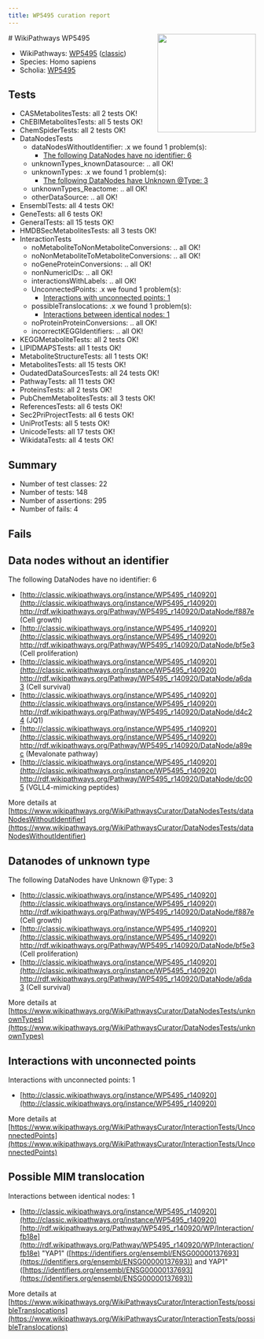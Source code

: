```yaml
---
title: WP5495 curation report
---
```


<img style="float: right; width: 200px" src="https://upload.wikimedia.org/wikipedia/commons/thumb/8/83/Wplogo_with_text_500.png/640px-Wplogo_with_text_500.png" />
# WikiPathways WP5495

* WikiPathways: [WP5495](https://wikipathways.org/pathways/WP5495) ([classic](https://classic.wikipathways.org/instance/WP5495))
* Species: Homo sapiens
* Scholia: [WP5495](https://scholia.toolforge.org/wikipathways/WP5495)
## Tests
* CASMetabolitesTests: all 2 tests OK!
* ChEBIMetabolitesTests: all 5 tests OK!
* ChemSpiderTests: all 2 tests OK!
* DataNodesTests
    * dataNodesWithoutIdentifier: .x we found 1 problem(s):
        * [The following DataNodes have no identifier: 6](#d2d32fa5)
    * unknownTypes_knownDatasource: .. all OK!
    * unknownTypes: .x we found 1 problem(s):
        * [The following DataNodes have Unknown @Type: 3](#839973e1)
    * unknownTypes_Reactome: .. all OK!
    * otherDataSource: .. all OK!
* EnsemblTests: all 4 tests OK!
* GeneTests: all 6 tests OK!
* GeneralTests: all 15 tests OK!
* HMDBSecMetabolitesTests: all 3 tests OK!
* InteractionTests
    * noMetaboliteToNonMetaboliteConversions: .. all OK!
    * noNonMetaboliteToMetaboliteConversions: .. all OK!
    * noGeneProteinConversions: .. all OK!
    * nonNumericIDs: .. all OK!
    * interactionsWithLabels: .. all OK!
    * UnconnectedPoints: .x we found 1 problem(s):
        * [Interactions with unconnected points: 1](#35a61ad9)
    * possibleTranslocations: .x we found 1 problem(s):
        * [Interactions between identical nodes: 1](#1c118206)
    * noProteinProteinConversions: .. all OK!
    * incorrectKEGGIdentifiers: .. all OK!
* KEGGMetaboliteTests: all 2 tests OK!
* LIPIDMAPSTests: all 1 tests OK!
* MetaboliteStructureTests: all 1 tests OK!
* MetabolitesTests: all 15 tests OK!
* OudatedDataSourcesTests: all 24 tests OK!
* PathwayTests: all 11 tests OK!
* ProteinsTests: all 2 tests OK!
* PubChemMetabolitesTests: all 3 tests OK!
* ReferencesTests: all 6 tests OK!
* Sec2PriProjectTests: all 6 tests OK!
* UniProtTests: all 5 tests OK!
* UnicodeTests: all 17 tests OK!
* WikidataTests: all 4 tests OK!


## Summary

* Number of test classes: 22
* Number of tests: 148
* Number of assertions: 295
* Number of fails: 4

## Fails

<a name="d2d32fa5" />

## Data nodes without an identifier

The following DataNodes have no identifier: 6

* [http://classic.wikipathways.org/instance/WP5495_r140920](http://classic.wikipathways.org/instance/WP5495_r140920) http://rdf.wikipathways.org/Pathway/WP5495_r140920/DataNode/f887e (Cell growth)
* [http://classic.wikipathways.org/instance/WP5495_r140920](http://classic.wikipathways.org/instance/WP5495_r140920) http://rdf.wikipathways.org/Pathway/WP5495_r140920/DataNode/bf5e3 (Cell proliferation)
* [http://classic.wikipathways.org/instance/WP5495_r140920](http://classic.wikipathways.org/instance/WP5495_r140920) http://rdf.wikipathways.org/Pathway/WP5495_r140920/DataNode/a6da3 (Cell survival)
* [http://classic.wikipathways.org/instance/WP5495_r140920](http://classic.wikipathways.org/instance/WP5495_r140920) http://rdf.wikipathways.org/Pathway/WP5495_r140920/DataNode/d4c24 (JQ1)
* [http://classic.wikipathways.org/instance/WP5495_r140920](http://classic.wikipathways.org/instance/WP5495_r140920) http://rdf.wikipathways.org/Pathway/WP5495_r140920/DataNode/a89ec (Mevalonate
pathway)
* [http://classic.wikipathways.org/instance/WP5495_r140920](http://classic.wikipathways.org/instance/WP5495_r140920) http://rdf.wikipathways.org/Pathway/WP5495_r140920/DataNode/dc005 (VGLL4-mimicking 
peptides)


More details at [https://www.wikipathways.org/WikiPathwaysCurator/DataNodesTests/dataNodesWithoutIdentifier](https://www.wikipathways.org/WikiPathwaysCurator/DataNodesTests/dataNodesWithoutIdentifier)

<a name="839973e1" />

## Datanodes of unknown type

The following DataNodes have Unknown @Type: 3

* [http://classic.wikipathways.org/instance/WP5495_r140920](http://classic.wikipathways.org/instance/WP5495_r140920) http://rdf.wikipathways.org/Pathway/WP5495_r140920/DataNode/f887e (Cell growth)
* [http://classic.wikipathways.org/instance/WP5495_r140920](http://classic.wikipathways.org/instance/WP5495_r140920) http://rdf.wikipathways.org/Pathway/WP5495_r140920/DataNode/bf5e3 (Cell proliferation)
* [http://classic.wikipathways.org/instance/WP5495_r140920](http://classic.wikipathways.org/instance/WP5495_r140920) http://rdf.wikipathways.org/Pathway/WP5495_r140920/DataNode/a6da3 (Cell survival)


More details at [https://www.wikipathways.org/WikiPathwaysCurator/DataNodesTests/unknownTypes](https://www.wikipathways.org/WikiPathwaysCurator/DataNodesTests/unknownTypes)

<a name="35a61ad9" />

## Interactions with unconnected points

Interactions with unconnected points: 1

* [http://classic.wikipathways.org/instance/WP5495_r140920](http://classic.wikipathways.org/instance/WP5495_r140920)


More details at [https://www.wikipathways.org/WikiPathwaysCurator/InteractionTests/UnconnectedPoints](https://www.wikipathways.org/WikiPathwaysCurator/InteractionTests/UnconnectedPoints)

<a name="1c118206" />

## Possible MIM translocation

Interactions between identical nodes: 1

* [http://classic.wikipathways.org/instance/WP5495_r140920](http://classic.wikipathways.org/instance/WP5495_r140920) [http://rdf.wikipathways.org/Pathway/WP5495_r140920/WP/Interaction/fb18e](http://rdf.wikipathways.org/Pathway/WP5495_r140920/WP/Interaction/fb18e) "YAP1" ([https://identifiers.org/ensembl/ENSG00000137693](https://identifiers.org/ensembl/ENSG00000137693)) and 
YAP1" ([https://identifiers.org/ensembl/ENSG00000137693](https://identifiers.org/ensembl/ENSG00000137693))


More details at [https://www.wikipathways.org/WikiPathwaysCurator/InteractionTests/possibleTranslocations](https://www.wikipathways.org/WikiPathwaysCurator/InteractionTests/possibleTranslocations)

